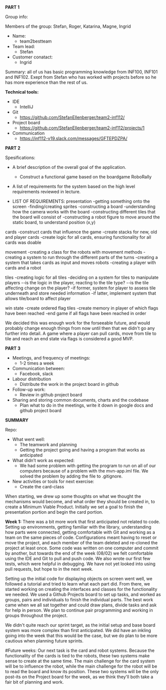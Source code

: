 
**PART 1**

Group info:

Members of the group:
 Stefan, Roger, Katarina, Magne, Ingrid
* Name:
  * team2bestteam
* Team lead:
  * Stefan
* Customer conatact:
  * Ingrid
  
Summary: all of us has basic programming knowledge from INF100, INF101 and INF102. Exept from Stefan who has worked with projects before so he has more experience than the rest of us.


**Technical tools:**
* IDE
  * IntelliJ
* Git
  * https://github.com/StefanEllenberger/team2-inf112/
* Project board
  * https://github.com/StefanEllenberger/team2-inf112/projects/1
* Communication 
  * https://inf112-v19.slack.com/messages/GFTEPDZPA/


**PART 2**

Spesifications:
* A brief description of the overall goal of the application. 
  * Construct a functional game based on the boardgame RoboRally
* A list of requirements for the system based on the high level requirements reviewed in lecture. 

* LIST OF REQUIREMENTS:
presentation
-getting something onto the screen
-finding/creating sprites
-constructing a board
-understanding how the camera works with the board
-constructing different tiles that the board will consist of
-constructing a robot figure to move around the static board, to understand position (x,y)

cards 
-construct cards that influence the game
-create stacks for new, old and player cards
-create logic for all cards, ensuring functionality for all cards was doable

movement
-creating a class for the robots with movement methods
-creating a system to run through the different parts of the turns
-creating a system that takes cards as input and moves robots
-creating a player with cards and a robot

tiles
-creating logic for all tiles
-deciding on a system for tiles to manipulate players
--is the logic in the player, reacting to the tile type?
--is the tile affecting change on the player?
-if former, system for player to assess tile underneath and store needed information
-if latter, implement system that allows tile/board to affect player

win state
-create ordered flag tiles 
-create memory in player of which flags have been reached
-end game if all flags have been reached in order


We decided this was enough work for the forseeable future, and would probably change enough things from now until then that we didn't go any further into detail. A game where a player can pull cards, move from tile to tile and reach an end state via flags is considered a good MVP.


**PART 3**

* Meetings, and frequency of meetings: 
  * 1-2 times a week
* Communication between: 
  * Facebook, slack
* Labour distribution 
  * Distribute the work in the project board in github
* Follow-up work:
  * Review in github project board
* Sharing and storing common documents, charts and the codebase
  * Plan what to do in the meetings, write it down in google docs and github project board

**SUMMARY**

Repo:
* What went well:
  * The teamwork and planning
  * Getting the project going and having a program that works as anticipated
* What didn’t work as expected:
  * We had some problem with getting the program to run on all of our computers because of a problem with the mvn-app.iml file. We solved the problem by adding the file to .gitignore. 
* New activities or tools for next exercise:
  * Create the card-class

When starting, we drew up some thoughts on what we thought the mechanisms would become, and what order they should be created in, to create a Minimum Viable Product. Initially we set a goal to finish the presentation portion and begin the card portion.


**Week 1:**
There was a bit more work that first anticipated not related to code. Setting up environments, getting familiar with the library, understanding how parts were connected, getting comfortable with Git and working as a team on the same pieces of code. Configurations meant having to reset or move the project, and each member of the team deleted and re-cloned the project at least once. Some code was written on one computer and commit by another, but towards the end of the week (08/02) we felt comfortable using the IDE and Git to pull and push code. We also wrote our first few tests, which were helpful in debugging. We have not yet looked into using pull requests, but hope to in the next week. 

Setting up the initial code for displaying objects on screen went well, we followed a tutorial and tried to learn what each part did. From there, we started working on creating the interfaces and classes for the functionality we needed. We used a Github  Projects board to set up tasks, and worked as groups, pairs and individuals to finish the individual parts. The best work came when we all sat together and could draw plans, divide tasks and ask for help in person. We plan to continue pair programming and working in groups throughout the project. 

We didn't quite reach our sprint target, as the initial setup and base board system was more complex than first anticipated. We did have an inkling going into the week that this would be the case, but we do plan to be more cautious when planning future sprints. 

#Future weeks:
Our next task is the card and robot systems. Because the functionality of the cards is tied to the robots, these two systems make sense to create at the same time. The main challenge for the card system will be to influence the robot, while the main challenge for the robot will be to read the board and know its position. These two systems will be the only post-its on the Project board for the week, as we think they'll both take a fair bit of planning and work. 

